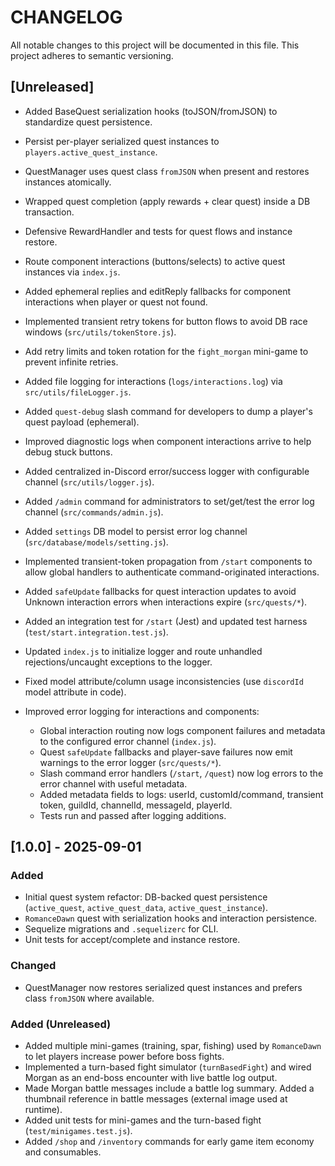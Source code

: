 # CHANGELOG

All notable changes to this project will be documented in this file. This project adheres to semantic versioning.

## [Unreleased]

- Added BaseQuest serialization hooks (toJSON/fromJSON) to standardize quest persistence.
- Persist per-player serialized quest instances to `players.active_quest_instance`.
- QuestManager uses quest class `fromJSON` when present and restores instances atomically.
- Wrapped quest completion (apply rewards + clear quest) inside a DB transaction.
- Defensive RewardHandler and tests for quest flows and instance restore.
 - Route component interactions (buttons/selects) to active quest instances via `index.js`.
 - Added ephemeral replies and editReply fallbacks for component interactions when player or quest not found.
 - Implemented transient retry tokens for button flows to avoid DB race windows (`src/utils/tokenStore.js`).
 - Add retry limits and token rotation for the `fight_morgan` mini-game to prevent infinite retries.
 - Added file logging for interactions (`logs/interactions.log`) via `src/utils/fileLogger.js`.
 - Added `quest-debug` slash command for developers to dump a player's quest payload (ephemeral).
 - Improved diagnostic logs when component interactions arrive to help debug stuck buttons.
 - Added centralized in-Discord error/success logger with configurable channel (`src/utils/logger.js`).
 - Added `/admin` command for administrators to set/get/test the error log channel (`src/commands/admin.js`).
 - Added `settings` DB model to persist error log channel (`src/database/models/setting.js`).
 - Implemented transient-token propagation from `/start` components to allow global handlers to authenticate command-originated interactions.
 - Added `safeUpdate` fallbacks for quest interaction updates to avoid Unknown interaction errors when interactions expire (`src/quests/*`).
 - Added an integration test for `/start` (Jest) and updated test harness (`test/start.integration.test.js`).
 - Updated `index.js` to initialize logger and route unhandled rejections/uncaught exceptions to the logger.
 - Fixed model attribute/column usage inconsistencies (use `discordId` model attribute in code).

- Improved error logging for interactions and components:
	- Global interaction routing now logs component failures and metadata to the configured error channel (`index.js`).
	- Quest `safeUpdate` fallbacks and player-save failures now emit warnings to the error logger (`src/quests/*`).
	- Slash command error handlers (`/start`, `/quest`) now log errors to the error channel with useful metadata.
	- Added metadata fields to logs: userId, customId/command, transient token, guildId, channelId, messageId, playerId.
	- Tests run and passed after logging additions.


## [1.0.0] - 2025-09-01

### Added
- Initial quest system refactor: DB-backed quest persistence (`active_quest`, `active_quest_data`, `active_quest_instance`).
- `RomanceDawn` quest with serialization hooks and interaction persistence.
- Sequelize migrations and `.sequelizerc` for CLI.
- Unit tests for accept/complete and instance restore.

### Changed
- QuestManager now restores serialized quest instances and prefers class `fromJSON` where available.

### Added (Unreleased)
- Added multiple mini-games (training, spar, fishing) used by `RomanceDawn` to let players increase power before boss fights.
- Implemented a turn-based fight simulator (`turnBasedFight`) and wired Morgan as an end-boss encounter with live battle log output.
- Made Morgan battle messages include a battle log summary. Added a thumbnail reference in battle messages (external image used at runtime).
- Added unit tests for mini-games and the turn-based fight (`test/minigames.test.js`).
- Added `/shop` and `/inventory` commands for early game item economy and consumables.

